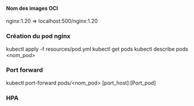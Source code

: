 #### Nom des images OCI
nginx:1.20 => localhost:500/nginx:1.20

### Création du pod nginx
kubectl apply -f resources/pod.yml
kubectl get pods 
kubectl describe pods <nom_pod>
### Port forward
kubectl port-forward pods/<nom_pod> [port_host]:[Port_pod]


### HPA